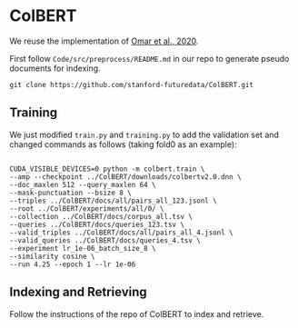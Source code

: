 # ColBERT

We reuse the implementation of [Omar et al., 2020](https://github.com/stanford-futuredata/ColBERT).

First follow `Code/src/preprocess/README.md` in our repo to generate pseudo documents for indexing.

```
git clone https://github.com/stanford-futuredata/ColBERT.git
```

## Training
We just modified ```train.py``` and ```training.py``` to add the validation set and changed commands as follows (taking fold0 as an example):

```

CUDA_VISIBLE_DEVICES=0 python -m colbert.train \
--amp --checkpoint ../ColBERT/downloads/colbertv2.0.dnn \
--doc_maxlen 512 --query_maxlen 64 \
--mask-punctuation --bsize 8 \
--triples ../ColBERT/docs/all/pairs_all_123.jsonl \
--root ../ColBERT/experiments/all/0/ \
--collection ../ColBERT/docs/corpus_all.tsv \
--queries ../ColBERT/docs/queries_123.tsv \
--valid_triples ../ColBERT/docs/all/pairs_all_4.jsonl \
--valid_queries ../ColBERT/docs/queries_4.tsv \
--experiment lr_1e-06_batch_size_8 \
--similarity cosine \
--run 4.25 --epoch 1 --lr 1e-06 
```

## Indexing and Retrieving

Follow the instructions of the repo of ColBERT to index and retrieve.

